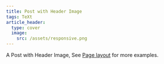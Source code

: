 ```yaml
---
title: Post with Header Image
tags: TeXt
article_header:
  type: cover
  image: 
    src: /assets/responsive.png
---
```


A Post with Header Image, See [Page layout](https://tianqi.name/jekyll-TeXt-theme/samples.html#page-layout) for more examples.

<!--more-->
